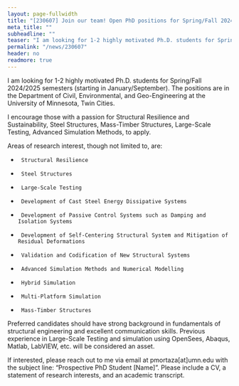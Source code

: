```yaml
---
layout: page-fullwidth
title: "[230607] Join our team! Open PhD positions for Spring/Fall 2024"
meta_title: ""
subheadline: ""
teaser: "I am looking for 1-2 highly motivated Ph.D. students for Spring/Fall 2024/2025 semesters (starting in January/September). The positions are in the Department of Civil, Environmental, and Geo-Engineering at the University of Minnesota, Twin Cities. I encourage those with a passion for Structural Resilience and Sustainability, Steel Structures, Mass-Timber Structures, Large-Scale Testing, Advanced Simulation Methods, to apply."
permalink: "/news/230607"
header: no
readmore: true
---
```


I am looking for 1-2 highly motivated Ph.D. students for Spring/Fall 2024/2025 semesters (starting in January/September). The positions are in the Department of Civil, Environmental, and Geo-Engineering at the University of Minnesota, Twin Cities.
 
I encourage those with a passion for Structural Resilience and Sustainability, Steel Structures, Mass-Timber Structures, Large-Scale Testing, Advanced Simulation Methods, to apply.
 
Areas of research interest, though not limited to, are:
-      Structural Resilience
-      Steel Structures
-      Large-Scale Testing
-      Development of Cast Steel Energy Dissipative Systems
-      Development of Passive Control Systems such as Damping and Isolation Systems
-      Development of Self-Centering Structural System and Mitigation of Residual Deformations
-      Validation and Codification of New Structural Systems
-      Advanced Simulation Methods and Numerical Modelling
-      Hybrid Simulation
-      Multi-Platform Simulation
-      Mass-Timber Structures
 
Preferred candidates should have strong background in fundamentals of structural engineering and excellent communication skills. Previous experience in Large-Scale Testing and simulation using OpenSees, Abaqus, Matlab, LabVIEW, etc. will be considered an asset. 
 
If interested, please reach out to me via email at pmortaza[at]umn.edu with the subject line: “Prospective PhD Student [Name]”. Please include a CV, a statement of research interests, and an academic transcript.
